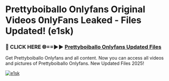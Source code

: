 # Prettyboiballo Onlyfans Original Videos 0nlyFans Leaked - Files Updated! (e1sk)

<h3>🔴 CLICK HERE 🌐==►► <a href="https://tinyurl.com/ehrbuxhb" rel="nofollow">Prettyboiballo Onlyfans Updated Files</a></h3>

Get Prettyboiballo Onlyfans and all content. Now you can access all videos and pictures of Prettyboiballo Onlyfans. New Updated Files 2025!

[![e1sk](https://i.imgur.com/lVYEuWS.gif)](https://tinyurl.com/ehrbuxhb)
